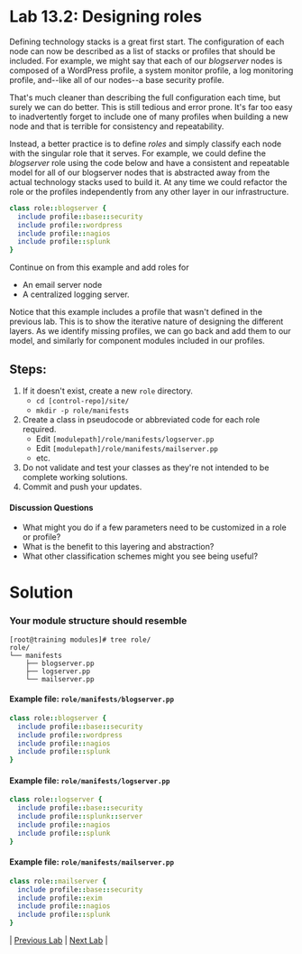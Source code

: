 # Lab 13.2: Designing roles

Defining technology stacks is a great first start. The configuration of each node can now be described as a list of stacks or profiles that should be included. For example, we might say that each of our *blogserver* nodes is composed of a WordPress profile, a system monitor profile, a log monitoring profile, and--like all of our nodes--a base security profile.

That's much cleaner than describing the full configuration each time, but surely we can do better. This is still tedious and error prone. It's far too easy to inadvertently forget to include one of many profiles when building a new node and that is terrible for consistency and repeatability.

Instead, a better practice is to define *roles* and simply classify each node with the singular role that it serves. For example, we could define the *blogserver* role using the code below and have a consistent and repeatable model for all of our blogserver nodes that is abstracted away from the actual technology stacks used to build it. At any time we could refactor the role or the profiles independently from any other layer in our infrastructure.

```ruby
class role::blogserver {
  include profile::base::security
  include profile::wordpress
  include profile::nagios
  include profile::splunk
}
```

Continue on from this example and add roles for

* An email server node
* A centralized logging server.

Notice that this example includes a profile that wasn't defined in the previous lab. This is to show the iterative nature of designing the different layers. As we identify missing profiles, we can go back and add them to our model, and similarly for component modules included in our profiles.

## Steps:

1. If it doesn't exist, create a new `role` directory.
    * `cd [control-repo]/site/`
    * `mkdir -p role/manifests`
1. Create a class in pseudocode or abbreviated code for each role required.
    * Edit `[modulepath]/role/manifests/logserver.pp`
    * Edit `[modulepath]/role/manifests/mailserver.pp`
    * etc.
1. Do not validate and test your classes as they're not intended to be complete
   working solutions.
1. Commit and push your updates.

#### Discussion Questions

* What might you do if a few parameters need to be customized in a role or profile?
* What is the benefit to this layering and abstraction?
* What other classification schemes might you see being useful?


# Solution

### Your module structure should resemble

```
[root@training modules]# tree role/
role/
└── manifests
    ├── blogserver.pp
    ├── logserver.pp
    └── mailserver.pp
```

#### Example file: `role/manifests/blogserver.pp`

```ruby
class role::blogserver {
  include profile::base::security
  include profile::wordpress
  include profile::nagios
  include profile::splunk
}
```

#### Example file: `role/manifests/logserver.pp`

```ruby
class role::logserver {
  include profile::base::security
  include profile::splunk::server
  include profile::nagios
  include profile::splunk
}
```

#### Example file: `role/manifests/mailserver.pp`

```ruby
class role::mailserver {
  include profile::base::security
  include profile::exim
  include profile::nagios
  include profile::splunk
}
```

|  [Previous Lab](../lab-13.1-Designing-profiles)  |  [Next Lab](../lab-14.1-Unit-test-a-class)  |

